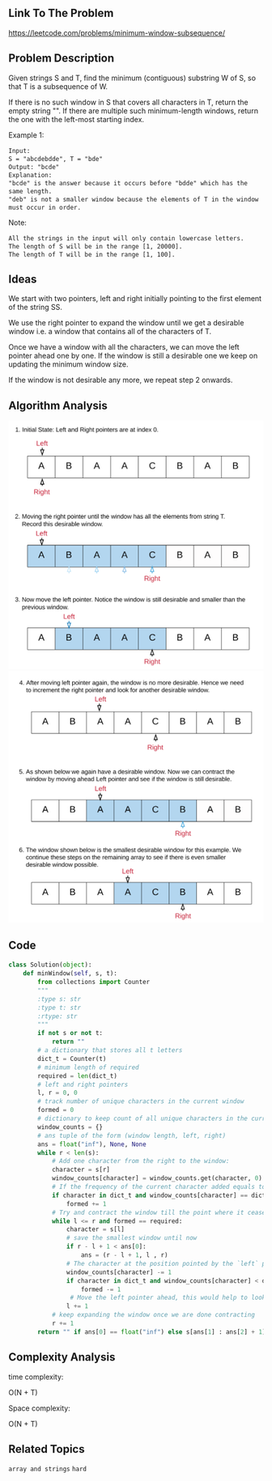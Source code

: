 ## Link To The Problem 
https://leetcode.com/problems/minimum-window-subsequence/

## Problem Description
Given strings S and T, find the minimum (contiguous) substring W of S, so that T is a subsequence of W.

If there is no such window in S that covers all characters in T, return the empty string "". If there are multiple such minimum-length windows, return the one with the left-most starting index.

Example 1:
```
Input: 
S = "abcdebdde", T = "bde"
Output: "bcde"
Explanation: 
"bcde" is the answer because it occurs before "bdde" which has the same length.
"deb" is not a smaller window because the elements of T in the window must occur in order.
```

Note:
```
All the strings in the input will only contain lowercase letters.
The length of S will be in the range [1, 20000].
The length of T will be in the range [1, 100].
```

## Ideas
We start with two pointers, left and right initially pointing to the first element of the string SS.

We use the right pointer to expand the window until we get a desirable window i.e. a window that contains all of the characters of T.

Once we have a window with all the characters, we can move the left pointer ahead one by one. If the window is still a desirable one we keep on updating the minimum window size.

If the window is not desirable any more, we repeat step 2 onwards.
## Algorithm Analysis
 ![76_Minimum_Window_Substring_2.png](../asset/76_Minimum_Window_Substring_2.png)
 ![76_Minimum_Window_Substring_3.png](../asset/76_Minimum_Window_Substring_3.png)
## Code
```py
class Solution(object):
    def minWindow(self, s, t):
        from collections import Counter
        """
        :type s: str
        :type t: str
        :rtype: str
        """
        if not s or not t:
            return ""
        # a dictionary that stores all t letters
        dict_t = Counter(t) 
        # minimum length of required 
        required = len(dict_t) 
        # left and right pointers
        l, r = 0, 0
        # track number of unique characters in the current window
        formed = 0
        # dictionary to keep count of all unique characters in the current window
        window_counts = {}
        # ans tuple of the form (window length, left, right)
        ans = float("inf"), None, None
        while r < len(s):
            # Add one character from the right to the window:
            character = s[r]
            window_counts[character] = window_counts.get(character, 0) + 1
            # If the frequency of the current character added equals to the desired count in t then increment the formed count by 1.
            if character in dict_t and window_counts[character] == dict_t[character]:
                formed += 1
            # Try and contract the window till the point where it ceases to be 'desirable'.
            while l <= r and formed == required:
                character = s[l]
                # save the smallest window until now
                if r - l + 1 < ans[0]:
                    ans = (r - l + 1, l , r)
                # The character at the position pointed by the `left` pointer is no longer a part of the window.
                window_counts[character] -= 1
                if character in dict_t and window_counts[character] < dict_t[character]:
                    formed -= 1
                 # Move the left pointer ahead, this would help to look for a new window.
                l += 1   
            # keep expanding the window once we are done contracting
            r += 1
        return "" if ans[0] == float("inf") else s[ans[1] : ans[2] + 1]
```
## Complexity Analysis
time complexity:

O(N + T)

Space complexity:

O(N + T)
## Related Topics
```array and strings``` ```hard```




